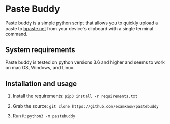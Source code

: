 # Paste Buddy
Paste buddy is a simple python script that allows you to quickly upload a paste to [bpaste.net](https://bpaste.net) from your device's clipboard with a single terminal command.

## System requirements
Paste buddy is tested on python versions 3.6 and higher and seems to work on mac
OS, Windows, and Linux.

## Installation and usage
1. Install the requirements: `pip3 install -r requirements.txt`

2. Grab the source: `git clone https://github.com/examknow/pastebuddy`

3. Run it: `python3 -m pastebuddy`

